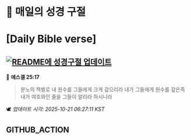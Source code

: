 # 🙏 매일의 성경 구절
# [Daily Bible verse]
## [![README에 성경구절 업데이트](https://github.com/DONGSUKA/first_test/actions/workflows/update-readme-bible.yml/badge.svg)](https://github.com/DONGSUKA/first_test/actions/workflows/update-readme-bible.yml)
<!-- START_BIBLE_VERSE -->
📖 **에스겔 25:17**
> 분노의 책벌로 내 원수를 그들에게 크게 갚으리라 내가 그들에게 원수를 갚은즉 내가 여호와인 줄을 그들이 알리라 하시니라

🕊️ _업데이트 시각: 2025-10-21 06:27:11 KST_
  <!-- END_BIBLE_VERSE -->
## GITHUB_ACTION
